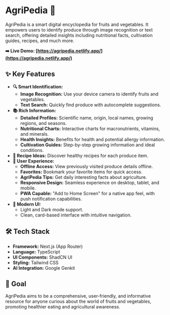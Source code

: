 
# AgriPedia 🌿

AgriPedia is a smart digital encyclopedia for fruits and vegetables. It empowers users to identify produce through image recognition or text search, offering detailed insights including nutritional facts, cultivation guides, recipes, and much more.

**➡️ Live Demo: [https://agripedia.netlify.app/](https://agripedia.netlify.app/)**

## ✨ Key Features

*   **🔍 Smart Identification:**
    *   **Image Recognition:** Use your device camera to identify fruits and vegetables.
    *   **Text Search:** Quickly find produce with autocomplete suggestions.
*   **📚 Rich Information:**
    *   **Detailed Profiles:** Scientific name, origin, local names, growing regions, and seasons.
    *   **Nutritional Charts:** Interactive charts for macronutrients, vitamins, and minerals.
    *   **Health Insights:** Benefits for health and potential allergy information.
    *   **Cultivation Guides:** Step-by-step growing information and ideal conditions.
*   **🍲 Recipe Ideas:** Discover healthy recipes for each produce item.
*   **📱 User Experience:**
    *   **Offline Access:** View previously visited produce details offline.
    *   **Favorites:** Bookmark your favorite items for quick access.
    *   **AgriPedia Tips:** Get daily interesting facts about agriculture.
    *   **Responsive Design:** Seamless experience on desktop, tablet, and mobile.
    *   **PWA Capable:** "Add to Home Screen" for a native app feel, with push notification capabilities.
*   **🎨 Modern UI:**
    *   Light and Dark mode support.
    *   Clean, card-based interface with intuitive navigation.

## 🛠️ Tech Stack

*   **Framework:** Next.js (App Router)
*   **Language:** TypeScript
*   **UI Components:** ShadCN UI
*   **Styling:** Tailwind CSS
*   **AI Integration:** Google Genkit

## 🎯 Goal

AgriPedia aims to be a comprehensive, user-friendly, and informative resource for anyone curious about the world of fruits and vegetables, promoting healthier eating and agricultural awareness.

